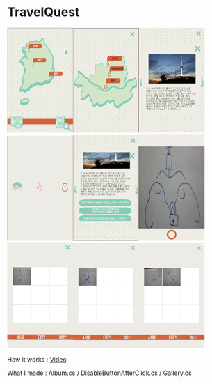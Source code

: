 # TravelQuest


<img src="./IMG/1_MainMap.PNG" width="30%" height="30%"><img src="./IMG/2_SeoulMap.PNG" width="30%" height="30%"><img src="./IMG/3_NamSan.PNG" width="30%" height="30%">
<img src="./IMG/4_Mascot.PNG" width="30%" height="30%"><img src="./IMG/5_NamSamQuest.PNG" width="30%" height="30%"><img src="./IMG/6_SajinJJIK.PNG" width="30%" height="30%">
<img src="./IMG/7_Seoul.PNG" width="30%" height="30%"><img src="./IMG/8_Daejeon.PNG" width="30%" height="30%"><img src="./IMG/9_Busan.PNG" width="30%" height="30%">

How it works : [Video](https://drive.google.com/open?id=1winZIoo6fjzZRiQRmg51l-zjubikHwdT)

What I made : Album.cs / DisableButtonAfterClick.cs / Gallery.cs

